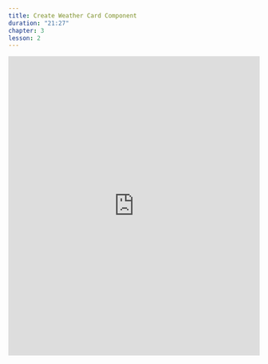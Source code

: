 ```yaml
---
title: Create Weather Card Component 
duration: "21:27"
chapter: 3
lesson: 2
---
```



<iframe width="100%" height="600" src="https://www.youtube.com/embed/S5N4Erxu2SE" title="YouTube video player" frameborder="0" allow="accelerometer; autoplay; clipboard-write; encrypted-media; gyroscope; picture-in-picture; web-share" allowfullscreen></iframe>